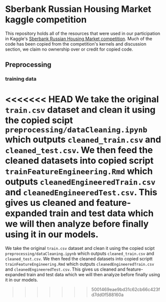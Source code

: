 # Sberbank Russian Housing Market kaggle competition

This repository holds all of the resources that were used in our participation in Kaggle's [Sberbank Russian Housing Market competition](https://www.kaggle.com/c/sberbank-russian-housing-market). Much of the code has been copied from the competition's kernels and discussion section, we claim no ownership over or credit for copied code.  
  
## Preprocessing

### training data

<<<<<<< HEAD
We take the original ```train.csv``` dataset and clean it using the copied scipt ```preprocessing/dataCleaning.ipynb``` which outputs ```cleaned_train.csv``` and ```cleaned_test.csv```. We then feed the cleaned datasets into copied script ```trainFeatureEngineering.Rmd``` which outputs ```cleanedEngineeredTrain.csv``` and ```cleanedEngineeredTest.csv```. This gives us cleaned and feature-expanded train and test data which we will then analyze before finally using it in our models.
=======
We take the original ```train.csv``` dataset and clean it using the copied scipt ```preprocessing/dataCleaning.ipynb``` which outputs ```cleaned_train.csv``` and ```cleaned_test.csv```. We then feed the cleaned datasets into copied scriptt ```trainFeatureEngineering.Rmd``` which outputs ```cleanedEngineeredTrain.csv``` and ```cleanedEngineeredTest.csv```. This gives us cleaned and feature-expanded train and test data which we will then analyze before finally using it in our models.
>>>>>>> 5001469eae9bd31c62cb66c423fd7dd0f588160a

